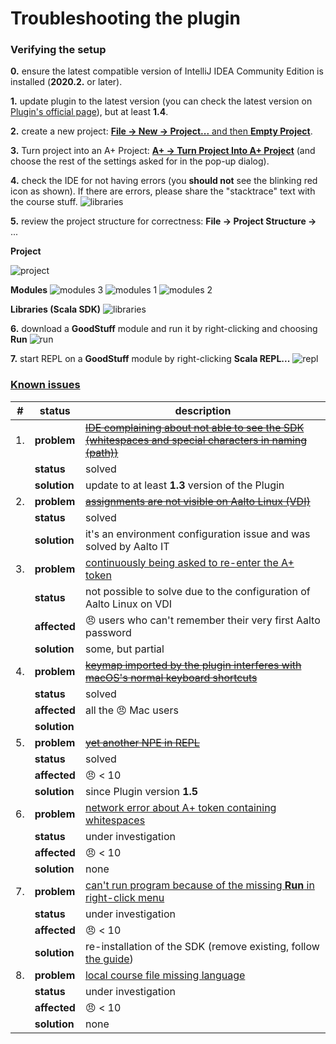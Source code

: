 Troubleshooting the plugin
==============

### Verifying the setup

**0.** ensure the latest compatible version of IntelliJ IDEA Community Edition is installed (**2020.2.** or later).

**1.** update plugin to the latest version (you can check the latest version on [Plugin's official page](https://plugins.jetbrains.com/plugin/13634-a-courses/versions)), but at least **1.4**.

**2.** create a new project: [**File -> New -> Project...** and then **Empty Project**](https://plus.cs.aalto.fi/o1/2020/w01/ch02/#launch-intellij).

**3.** Turn project into an A+ Project: [**A+ -> Turn Project Into A+ Project**](https://plus.cs.aalto.fi/o1/2020/w01/ch02/#the-a-courses-plugin) (and choose the rest of the settings asked for in the pop-up dialog).

**4.** check the IDE for not having errors (you **should not** see the blinking red icon as shown). If there are errors, please share the "stacktrace" text with the course stuff.
![libraries](images/error_.png)

**5.** review the project structure for correctness: **File -> Project Structure ->** ...

**Project**

![project](images/ts_project.png)

**Modules**
![modules 3](images/ts_modules_3.png)
![modules 1](images/ts_modules_1.png)
![modules 2](images/ts_modules_2.png)

**Libraries (Scala SDK)**
![libraries](images/ts_libs.png)

**6.** download a **GoodStuff** module and run it by right-clicking and choosing **Run**
![run](images/Run.png)

**7.** start REPL on a **GoodStuff** module by right-clicking **Scala REPL...**
![repl](images/REPL.png)

### [Known issues](https://github.com/Aalto-LeTech/intellij-plugin/issues?q=is%3Aissue+label%3Auser-bug)

| #   | status    | description                                                                                        |
|-----|-----------|----------------------------------------------------------------------------------------------------|
| 1.  | **problem**   | [~~IDE complaining about not able to see the SDK (whitespaces and special characters in naming (path))~~](https://github.com/Aalto-LeTech/intellij-plugin/issues/360)|
|     | **status**    | solved                                                                                             |
|     | **solution**  | update to at least **1.3** version of the Plugin                                                   |
| 2.  | **problem**   | [~~assignments are not visible on Aalto Linux (VDI)~~](https://github.com/Aalto-LeTech/intellij-plugin/issues/371)                                                   |
|     | **status**    | solved                                                                      |
|     | **solution**  | it's an environment configuration issue and was solved by Aalto IT                                               |
| 3.  | **problem**   | [continuously being asked to re-enter the A+ token](https://plus.cs.aalto.fi/o1/2020/wNN/intellij/#additional-materials-for-special-cases)                                                  |
|     | **status**    | not possible to solve due to the configuration of Aalto Linux on VDI                               |
|     | **affected**  | :angry: users who can't remember their very first Aalto password                                   |
|     | **solution**  | some, but partial                                                                                  |
| 4.  | **problem**   | [~~keymap imported by the plugin interferes with macOS's normal keyboard shortcuts~~](https://github.com/Aalto-LeTech/intellij-plugin/issues/292)                |
|     | **status**    | solved                                                                                             |
|     | **affected**  | all the :angry: Mac users                                                                          |
|     | **solution**  |      |
| 5.  | **problem**   | [~~yet another NPE in REPL~~](https://github.com/Aalto-LeTech/intellij-plugin/pull/380)            |
|     | **status**    | solved                                                                                             |
|     | **affected**  | :angry: < 10                                                                                       |
|     | **solution**  | since Plugin version **1.5**                                                                       |
| 6.  | **problem**   | [network error about A+ token containing whitespaces](https://github.com/Aalto-LeTech/intellij-plugin/issues/377)                                                |
|     | **status**    | under investigation                                                                                |
|     | **affected**  | :angry: < 10                                                                                       |
|     | **solution**  | none                                                                                               |
| 7.  | **problem**   | [can't run program because of the missing **Run** in right-click menu](https://github.com/Aalto-LeTech/intellij-plugin/issues/381)             |
|     | **status**    | under investigation                                                                                |
|     | **affected**  | :angry: < 10                                                                                       |
|     | **solution**  | re-installation of the SDK (remove existing, follow [the guide](https://plus.cs.aalto.fi/o1/2020/wNN/intellij/#step-3-5-fetch-the-jdk-toolkit-into-intellij))                                     |
| 8.  | **problem**   | [local course file missing language](https://github.com/Aalto-LeTech/intellij-plugin/issues/315)   |
|     | **status**    | under investigation                                                                                |
|     | **affected**  | :angry: < 10                                                                                       |
|     | **solution**  | none                                                                                               |
